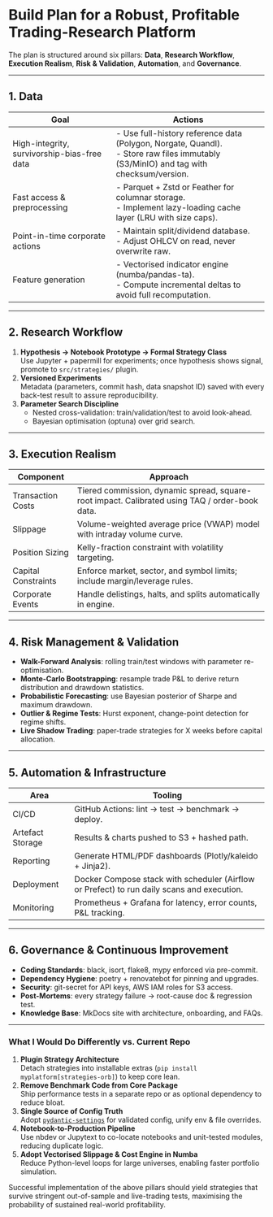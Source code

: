# Build Plan for a Robust, Profitable Trading-Research Platform

The plan is structured around six pillars: **Data**, **Research Workflow**, **Execution Realism**, **Risk & Validation**, **Automation**, and **Governance**.

---

## 1. Data

| Goal | Actions |
|------|---------|
| High-integrity, survivorship-bias-free data | - Use full-history reference data (Polygon, Norgate, Quandl).<br>- Store raw files immutably (S3/MinIO) and tag with checksum/version. |
| Fast access & preprocessing | - Parquet + Zstd or Feather for columnar storage.<br>- Implement lazy-loading cache layer (LRU with size caps). |
| Point-in-time corporate actions | - Maintain split/dividend database.<br>- Adjust OHLCV on read, never overwrite raw. |
| Feature generation | - Vectorised indicator engine (numba/pandas-ta).<br>- Compute incremental deltas to avoid full recomputation. |

---

## 2. Research Workflow

1. **Hypothesis → Notebook Prototype → Formal Strategy Class**  
   Use Jupyter + papermill for experiments; once hypothesis shows signal, promote to `src/strategies/` plugin.
2. **Versioned Experiments**  
   Metadata (parameters, commit hash, data snapshot ID) saved with every back-test result to assure reproducibility.
3. **Parameter Search Discipline**  
   - Nested cross-validation: train/validation/test to avoid look-ahead.<br>
   - Bayesian optimisation (optuna) over grid search.

---

## 3. Execution Realism

| Component | Approach |
|-----------|----------|
| Transaction Costs | Tiered commission, dynamic spread, square-root impact. Calibrated using TAQ / order-book data. |
| Slippage | Volume-weighted average price (VWAP) model with intraday volume curve. |
| Position Sizing | Kelly-fraction constraint with volatility targeting. |
| Capital Constraints | Enforce market, sector, and symbol limits; include margin/leverage rules. |
| Corporate Events | Handle delistings, halts, and splits automatically in engine. |

---

## 4. Risk Management & Validation

- **Walk-Forward Analysis**: rolling train/test windows with parameter re-optimisation.
- **Monte-Carlo Bootstrapping**: resample trade P&L to derive return distribution and drawdown statistics.
- **Probabilistic Forecasting**: use Bayesian posterior of Sharpe and maximum drawdown.
- **Outlier & Regime Tests**: Hurst exponent, change-point detection for regime shifts.
- **Live Shadow Trading**: paper-trade strategies for X weeks before capital allocation.

---

## 5. Automation & Infrastructure

| Area | Tooling |
|------|---------|
| CI/CD | GitHub Actions: lint → test → benchmark → deploy. |
| Artefact Storage | Results & charts pushed to S3 + hashed path. |
| Reporting | Generate HTML/PDF dashboards (Plotly/kaleido + Jinja2). |
| Deployment | Docker Compose stack with scheduler (Airflow or Prefect) to run daily scans and execution. |
| Monitoring | Prometheus + Grafana for latency, error counts, P&L tracking. |

---

## 6. Governance & Continuous Improvement

- **Coding Standards**: black, isort, flake8, mypy enforced via pre-commit.
- **Dependency Hygiene**: poetry + renovatebot for pinning and upgrades.
- **Security**: git-secret for API keys, AWS IAM roles for S3 access.
- **Post-Mortems**: every strategy failure → root-cause doc & regression test.
- **Knowledge Base**: MkDocs site with architecture, onboarding, and FAQs.

---

### What I Would Do Differently vs. Current Repo

1. **Plugin Strategy Architecture**  
   Detach strategies into installable extras (`pip install myplatform[strategies-orb]`) to keep core lean.
2. **Remove Benchmark Code from Core Package**  
   Ship performance tests in a separate repo or as optional dependency to reduce bloat.
3. **Single Source of Config Truth**  
   Adopt [`pydantic-settings`](https://docs.pydantic.dev/latest/concepts/pydantic_settings/) for validated config, unify env & file overrides.
4. **Notebook-to-Production Pipeline**  
   Use nbdev or Jupytext to co-locate notebooks and unit-tested modules, reducing duplicate logic.
5. **Adopt Vectorised Slippage & Cost Engine in Numba**  
   Reduce Python-level loops for large universes, enabling faster portfolio simulation.

Successful implementation of the above pillars should yield strategies that survive stringent out-of-sample and live-trading tests, maximising the probability of sustained real-world profitability.
